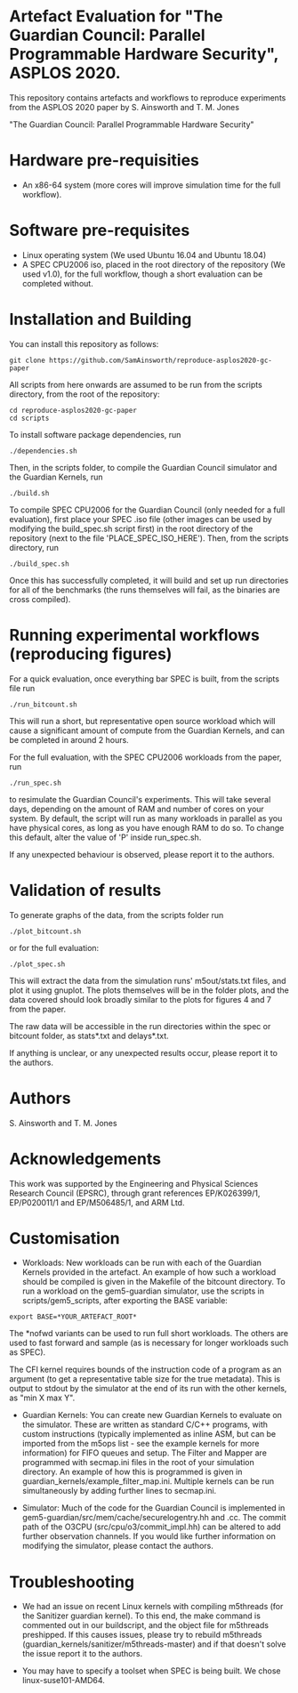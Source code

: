 Artefact Evaluation for "The Guardian Council: Parallel Programmable Hardware Security", ASPLOS 2020. 
==================================================

This repository contains artefacts and workflows 
to reproduce experiments from the ASPLOS 2020 paper 
by S. Ainsworth and T. M. Jones

"The Guardian Council: Parallel Programmable Hardware Security"

Hardware pre-requisities
========================
* An x86-64 system (more cores will improve simulation time for the full workflow).

Software pre-requisites
=======================

* Linux operating system (We used Ubuntu 16.04 and Ubuntu 18.04)
* A SPEC CPU2006 iso, placed in the root directory of the repository (We used v1.0), for the full workflow, though a short evaluation can be completed without.

Installation and Building
========================

You can install this repository as follows:

```
git clone https://github.com/SamAinsworth/reproduce-asplos2020-gc-paper
```

All scripts from here onwards are assumed to be run from the scripts directory, from the root of the repository:

```
cd reproduce-asplos2020-gc-paper
cd scripts
```

To install software package dependencies, run

```
./dependencies.sh
```

Then, in the scripts folder, to compile the Guardian Council simulator and the Guardian Kernels, run
```
./build.sh
```

To compile SPEC CPU2006 for the Guardian Council (only needed for a full evaluation), first place your SPEC .iso file (other images can be used by modifying the build_spec.sh script first) in the root directory of the repository (next to the file 'PLACE_SPEC_ISO_HERE'). Then, from the scripts directory, run

```
./build_spec.sh
```

Once this has successfully completed, it will build and set up run directories for all of the benchmarks (the runs themselves will fail, as the binaries are cross compiled).




Running experimental workflows (reproducing figures)
====================================================

For a quick evaluation, once everything bar SPEC is built, from the scripts file run
```
./run_bitcount.sh
```

This will run a short, but representative open source workload which will cause a significant amount of compute from the Guardian Kernels, and can be completed in around 2 hours.


For the full evaluation, with the SPEC CPU2006 workloads from the paper, run

```
./run_spec.sh
```

to resimulate the Guardian Council's experiments. This will take several days, depending on the amount of RAM and number of cores on your system. By default, the script will run as many workloads in parallel as you have physical cores, as long as you have enough RAM to do so. To change this default, alter the value of 'P' inside run_spec.sh.

If any unexpected behaviour is observed, please report it to the authors.

Validation of results
====================================================

To generate graphs of the data, from the scripts folder run

```
./plot_bitcount.sh
```

or for the full evaluation:

```
./plot_spec.sh
```

This will extract the data from the simulation runs' m5out/stats.txt files, and plot it using gnuplot. The plots themselves will be in the folder plots, and the data covered should look broadly similar to the plots for figures 4 and 7 from the paper.

The raw data will be accessible in the run directories within the spec or bitcount folder, as stats*.txt and delays*.txt.


If anything is unclear, or any unexpected results occur, please report it to the authors.

Authors
=======
S. Ainsworth and T. M. Jones

Acknowledgements
===============
This work was supported by the Engineering and Physical Sciences Research Council (EPSRC), through grant references EP/K026399/1, EP/P020011/1 and EP/M506485/1, and ARM Ltd.

Customisation 
===============

* Workloads: New workloads can be run with each of the Guardian Kernels provided in the artefact. An example of how such a workload should be compiled is given in the Makefile of the bitcount directory. To run a workload on the gem5-guardian simulator, use the scripts in scripts/gem5_scripts, after exporting the BASE variable:

```
export BASE=*YOUR_ARTEFACT_ROOT*
```

The *nofwd variants can be used to run full short workloads. The others are used to fast forward and sample (as is necessary for longer workloads such as SPEC).

The CFI kernel requires bounds of the instruction code of a program as an argument (to get a representative table size for the true metadata). This is output to stdout by the simulator at the end of its run with the other kernels, as "min X max Y".

* Guardian Kernels: You can create new Guardian Kernels to evaluate on the simulator. These are written as standard C/C++ programs, with custom instructions (typically implemented as inline ASM, but can be imported from the m5ops list - see the example kernels for more information) for FIFO queues and setup. The Filter and Mapper are programmed with secmap.ini files in the root of your simulation directory. An example of how this is programmed is given in guardian_kernels/example_filter_map.ini. Multiple kernels can be run simultaneously by adding further lines to secmap.ini.

* Simulator: Much of the code for the Guardian Council is implemented in gem5-guardian/src/mem/cache/securelogentry.hh and .cc. The commit path of the O3CPU (src/cpu/o3/commit_impl.hh) can be altered to add further observation channels. If you would like further information on modifying the simulator, please contact the authors.

Troubleshooting
===============

* We had an issue on recent Linux kernels with compiling m5threads (for the Sanitizer guardian kernel). To this end, the make command is commented out in our buildscript, and the object file for m5threads preshipped. If this causes issues, please try to rebuild m5threads (guardian_kernels/sanitizer/m5threads-master) and if that doesn't solve the issue report it to the authors.

* You may have to specify a toolset when SPEC is being built. We chose linux-suse101-AMD64.

